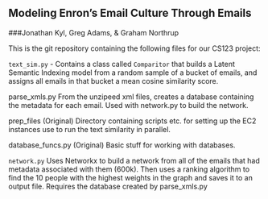 Modeling Enron’s Email Culture Through Emails
--------------------------
###Jonathan Kyl, Greg Adams, & Graham Northrup

This is the git repository containing the following files for our CS123 project:

```text_sim.py``` - Contains a class called ```Comparitor``` that builds a Latent Semantic Indexing model from a random sample of a bucket of emails, and assigns all emails in that bucket a mean cosine similarity score. 

parse_xmls.py From the unzipeed xml files, creates a database containing the metadata for each email. Used with network.py to build the network.

prep_files (Original) Directory containing scripts etc. for setting up the EC2 instances use to run the text similarity in parallel.

database_funcs.py (Original) Basic stuff for working with databases.

```network.py``` Uses Networkx to build a network from all of the emails that had metadata associated with them (600k). Then uses a ranking algorithm to find the 10 people with the highest weights in the graph and saves it to an output file. Requires the database created by parse_xmls.py